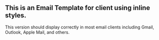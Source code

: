 ## This is an Email Template for client using inline styles.

This version should display correctly in most email clients including Gmail, Outlook, Apple Mail, and others.
